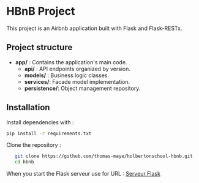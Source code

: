 # HBnB Project

This project is an Airbnb application built with Flask and Flask-RESTx.

## Project structure

- **app/** : Contains the application's main code.
  - **api/** : API endpoints organized by version.
  - **models/** : Business logic classes.
  - **services/**: Facade model implementation.
  - **persistence/**: Object management repository.

## Installation

Install dependencies with :

```bash
pip install -r requirements.txt
```

Clone the repository :

```bash
   git clone https://github.com/thomas-maye/holbertonschool-hbnb.git
   cd hbnb
```

When you start the Flask serveur use for URL : [Serveur Flask](http://127.0.0.1:5000/api/v1/)
